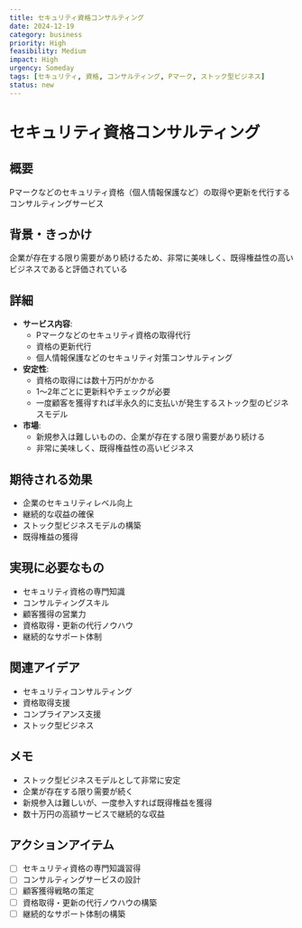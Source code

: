 ```yaml
---
title: セキュリティ資格コンサルティング
date: 2024-12-19
category: business
priority: High
feasibility: Medium
impact: High
urgency: Someday
tags: [セキュリティ, 資格, コンサルティング, Pマーク, ストック型ビジネス]
status: new
---
```


# セキュリティ資格コンサルティング

## 概要
Pマークなどのセキュリティ資格（個人情報保護など）の取得や更新を代行するコンサルティングサービス

## 背景・きっかけ
企業が存在する限り需要があり続けるため、非常に美味しく、既得権益性の高いビジネスであると評価されている

## 詳細
- **サービス内容**: 
  - Pマークなどのセキュリティ資格の取得代行
  - 資格の更新代行
  - 個人情報保護などのセキュリティ対策コンサルティング
- **安定性**: 
  - 資格の取得には数十万円がかかる
  - 1〜2年ごとに更新料やチェックが必要
  - 一度顧客を獲得すれば半永久的に支払いが発生するストック型のビジネスモデル
- **市場**: 
  - 新規参入は難しいものの、企業が存在する限り需要があり続ける
  - 非常に美味しく、既得権益性の高いビジネス

## 期待される効果
- 企業のセキュリティレベル向上
- 継続的な収益の確保
- ストック型ビジネスモデルの構築
- 既得権益の獲得

## 実現に必要なもの
- セキュリティ資格の専門知識
- コンサルティングスキル
- 顧客獲得の営業力
- 資格取得・更新の代行ノウハウ
- 継続的なサポート体制

## 関連アイデア
- セキュリティコンサルティング
- 資格取得支援
- コンプライアンス支援
- ストック型ビジネス

## メモ
- ストック型ビジネスモデルとして非常に安定
- 企業が存在する限り需要が続く
- 新規参入は難しいが、一度参入すれば既得権益を獲得
- 数十万円の高額サービスで継続的な収益

## アクションアイテム
- [ ] セキュリティ資格の専門知識習得
- [ ] コンサルティングサービスの設計
- [ ] 顧客獲得戦略の策定
- [ ] 資格取得・更新の代行ノウハウの構築
- [ ] 継続的なサポート体制の構築